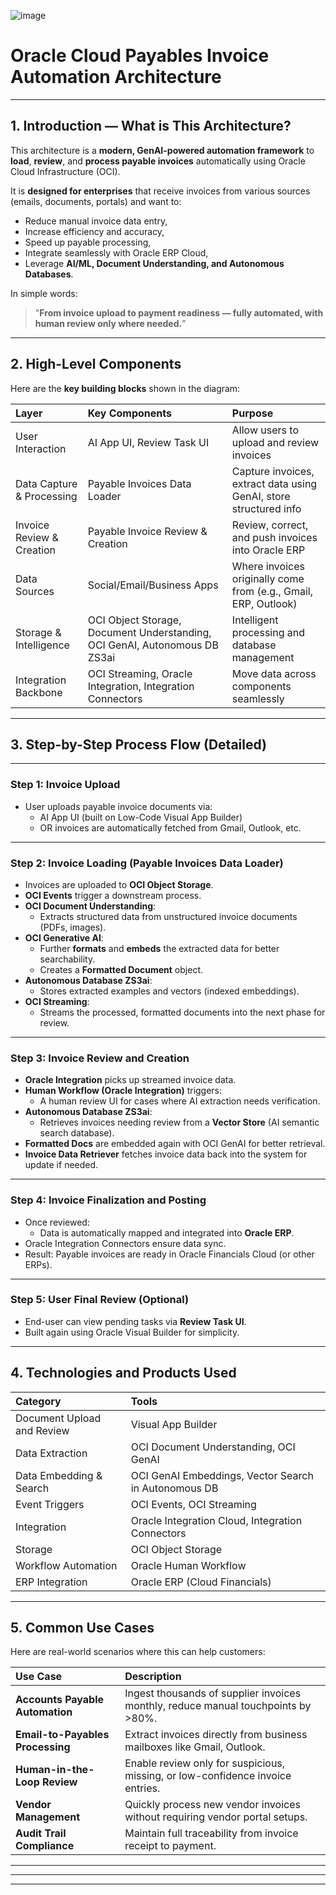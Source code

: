 ![image](https://github.com/user-attachments/assets/a120e3c5-2795-450c-aeae-64873a63342a)



# **Oracle Cloud Payables Invoice Automation Architecture**

---

## 1.  Introduction — What is This Architecture?

This architecture is a **modern, GenAI-powered automation framework** to **load**, **review**, and **process payable invoices** automatically using Oracle Cloud Infrastructure (OCI).

It is **designed for enterprises** that receive invoices from various sources (emails, documents, portals) and want to:
- Reduce manual invoice data entry,
- Increase efficiency and accuracy,
- Speed up payable processing,
- Integrate seamlessly with Oracle ERP Cloud,
- Leverage **AI/ML, Document Understanding, and Autonomous Databases**.

In simple words:
> "**From invoice upload to payment readiness — fully automated, with human review only where needed.**"

---

## 2.  High-Level Components

Here are the **key building blocks** shown in the diagram:

| Layer | Key Components | Purpose |
|:---|:---|:---|
| User Interaction | AI App UI, Review Task UI | Allow users to upload and review invoices |
| Data Capture & Processing | Payable Invoices Data Loader | Capture invoices, extract data using GenAI, store structured info |
| Invoice Review & Creation | Payable Invoice Review & Creation | Review, correct, and push invoices into Oracle ERP |
| Data Sources | Social/Email/Business Apps | Where invoices originally come from (e.g., Gmail, ERP, Outlook) |
| Storage & Intelligence | OCI Object Storage, Document Understanding, OCI GenAI, Autonomous DB ZS3ai | Intelligent processing and database management |
| Integration Backbone | OCI Streaming, Oracle Integration, Integration Connectors | Move data across components seamlessly |

---

## 3.  Step-by-Step Process Flow (Detailed)

---

### **Step 1: Invoice Upload**
- User uploads payable invoice documents via:
  - AI App UI (built on Low-Code Visual App Builder)
  - OR invoices are automatically fetched from Gmail, Outlook, etc.

---

### **Step 2: Invoice Loading (Payable Invoices Data Loader)**

- Invoices are uploaded to **OCI Object Storage**.
- **OCI Events** trigger a downstream process.
- **OCI Document Understanding**:
  - Extracts structured data from unstructured invoice documents (PDFs, images).
- **OCI Generative AI**:
  - Further **formats** and **embeds** the extracted data for better searchability.
  - Creates a **Formatted Document** object.
- **Autonomous Database ZS3ai**:
  - Stores extracted examples and vectors (indexed embeddings).
- **OCI Streaming**:
  - Streams the processed, formatted documents into the next phase for review.

---

### **Step 3: Invoice Review and Creation**

- **Oracle Integration** picks up streamed invoice data.
- **Human Workflow (Oracle Integration)** triggers:
  - A human review UI for cases where AI extraction needs verification.
- **Autonomous Database ZS3ai**:
  - Retrieves invoices needing review from a **Vector Store** (AI semantic search database).
- **Formatted Docs** are embedded again with OCI GenAI for better retrieval.
- **Invoice Data Retriever** fetches invoice data back into the system for update if needed.

---

### **Step 4: Invoice Finalization and Posting**

- Once reviewed:
  - Data is automatically mapped and integrated into **Oracle ERP**.
- Oracle Integration Connectors ensure data sync.
- Result: Payable invoices are ready in Oracle Financials Cloud (or other ERPs).

---

### **Step 5: User Final Review (Optional)**

- End-user can view pending tasks via **Review Task UI**.
- Built again using Oracle Visual Builder for simplicity.

---

## 4.  Technologies and Products Used

| Category | Tools |
|:---|:---|
| Document Upload and Review | Visual App Builder |
| Data Extraction | OCI Document Understanding, OCI GenAI |
| Data Embedding & Search | OCI GenAI Embeddings, Vector Search in Autonomous DB |
| Event Triggers | OCI Events, OCI Streaming |
| Integration | Oracle Integration Cloud, Integration Connectors |
| Storage | OCI Object Storage |
| Workflow Automation | Oracle Human Workflow |
| ERP Integration | Oracle ERP (Cloud Financials) |

---

## 5.  Common Use Cases

Here are real-world scenarios where this can help customers:

| Use Case | Description |
|:---|:---|
| **Accounts Payable Automation** | Ingest thousands of supplier invoices monthly, reduce manual touchpoints by >80%. |
| **Email-to-Payables Processing** | Extract invoices directly from business mailboxes like Gmail, Outlook. |
| **Human-in-the-Loop Review** | Enable review only for suspicious, missing, or low-confidence invoice entries. |
| **Vendor Management** | Quickly process new vendor invoices without requiring vendor portal setups. |
| **Audit Trail Compliance** | Maintain full traceability from invoice receipt to payment. |

---



---


---

